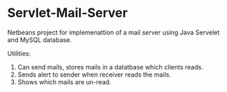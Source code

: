 # Servlet-Mail-Server
Netbeans project for implemenattion of a mail server using Java Servelet and MySQL database.

Utilities:
1. Can send mails, stores mails in a datatbase which clients reads.
2. Sends alert to sender when receiver reads the mails.
3. Shows which mails are un-read.